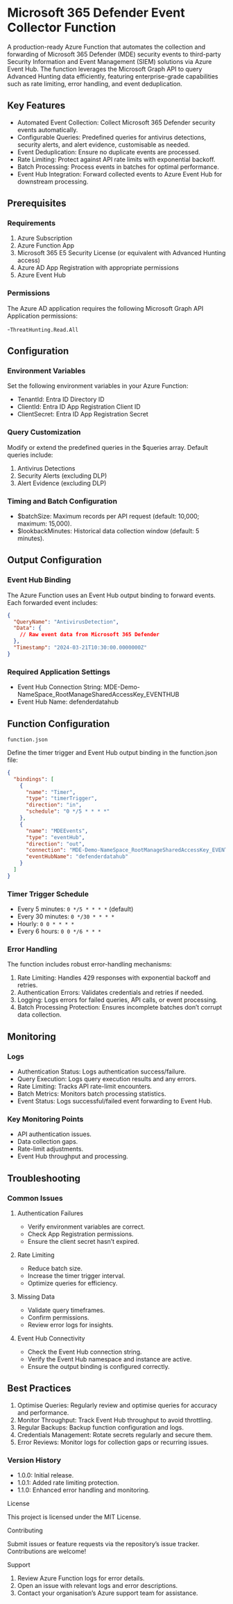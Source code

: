 # Microsoft 365 Defender Event Collector Function

A production-ready Azure Function that automates the collection and forwarding of Microsoft 365 Defender (MDE) security events to third-party Security Information and Event Management (SIEM) solutions via Azure Event Hub. The function leverages the Microsoft Graph API to query Advanced Hunting data efficiently, featuring enterprise-grade capabilities such as rate limiting, error handling, and event deduplication.

## Key Features

- Automated Event Collection: Collect Microsoft 365 Defender security events automatically.
- Configurable Queries: Predefined queries for antivirus detections, security alerts, and alert evidence, customisable as needed.
- Event Deduplication: Ensure no duplicate events are processed.
- Rate Limiting: Protect against API rate limits with exponential backoff.
- Batch Processing: Process events in batches for optimal performance.
- Event Hub Integration: Forward collected events to Azure Event Hub for downstream processing.

## Prerequisites

### Requirements

1. Azure Subscription
2. Azure Function App
3. Microsoft 365 E5 Security License (or equivalent with Advanced Hunting access)
4. Azure AD App Registration with appropriate permissions
5. Azure Event Hub

### Permissions

The Azure AD application requires the following Microsoft Graph API Application permissions:

-`ThreatHunting.Read.All`

## Configuration

### Environment Variables

Set the following environment variables in your Azure Function:

- TenantId: Entra ID Directory ID
- ClientId: Entra ID App Registration Client ID
- ClientSecret: Entra ID App Registration Secret

### Query Customization

Modify or extend the predefined queries in the $queries array. Default queries include:

1. Antivirus Detections
2. Security Alerts (excluding DLP)
3. Alert Evidence (excluding DLP)

### Timing and Batch Configuration

- $batchSize: Maximum records per API request (default: 10,000; maximum: 15,000).
- $lookbackMinutes: Historical data collection window (default: 5 minutes).

## Output Configuration

### Event Hub Binding

The Azure Function uses an Event Hub output binding to forward events. Each forwarded event includes:

```JSON
{
  "QueryName": "AntivirusDetection",
  "Data": {
    // Raw event data from Microsoft 365 Defender
  },
  "Timestamp": "2024-03-21T10:30:00.0000000Z"
}
```

### Required Application Settings

- Event Hub Connection String: MDE-Demo-NameSpace_RootManageSharedAccessKey_EVENTHUB
- Event Hub Name: defenderdatahub

## Function Configuration

`function.json`

Define the timer trigger and Event Hub output binding in the function.json file:

```JSON
{
  "bindings": [
    {
      "name": "Timer",
      "type": "timerTrigger",
      "direction": "in",
      "schedule": "0 */5 * * * *"
    },
    {
      "name": "MDEEvents",
      "type": "eventHub",
      "direction": "out",
      "connection": "MDE-Demo-NameSpace_RootManageSharedAccessKey_EVENTHUB",
      "eventHubName": "defenderdatahub"
    }
  ]
}
```

### Timer Trigger Schedule

- Every 5 minutes: `0 */5 * * * *` (default)
- Every 30 minutes: `0 */30 * * * *`
- Hourly: `0 0 * * * *`
- Every 6 hours: `0 0 */6 * * *`

### Error Handling

The function includes robust error-handling mechanisms:

1. Rate Limiting: Handles 429 responses with exponential backoff and retries.
2. Authentication Errors: Validates credentials and retries if needed.
3. Logging: Logs errors for failed queries, API calls, or event processing.
4. Batch Processing Protection: Ensures incomplete batches don’t corrupt data collection.

## Monitoring

### Logs

- Authentication Status: Logs authentication success/failure.
- Query Execution: Logs query execution results and any errors.
- Rate Limiting: Tracks API rate-limit encounters.
- Batch Metrics: Monitors batch processing statistics.
- Event Status: Logs successful/failed event forwarding to Event Hub.

### Key Monitoring Points

- API authentication issues.
- Data collection gaps.
- Rate-limit adjustments.
- Event Hub throughput and processing.

## Troubleshooting

### Common Issues

1. Authentication Failures
   - Verify environment variables are correct.
   - Check App Registration permissions.
   - Ensure the client secret hasn’t expired.

2. Rate Limiting
   - Reduce batch size.
   - Increase the timer trigger interval.
   - Optimize queries for efficiency.

3. Missing Data
   - Validate query timeframes.
   - Confirm permissions.
   - Review error logs for insights.

4. Event Hub Connectivity
   - Check the Event Hub connection string.
   - Verify the Event Hub namespace and instance are active.
   - Ensure the output binding is configured correctly.

## Best Practices

1. Optimise Queries: Regularly review and optimise queries for accuracy and performance.
2. Monitor Throughput: Track Event Hub throughput to avoid throttling.
3. Regular Backups: Backup function configuration and logs.
4. Credentials Management: Rotate secrets regularly and secure them.
5. Error Reviews: Monitor logs for collection gaps or recurring issues.

### Version History

- 1.0.0: Initial release.
- 1.0.1: Added rate limiting protection.
- 1.1.0: Enhanced error handling and monitoring.

License

This project is licensed under the MIT License.

Contributing

Submit issues or feature requests via the repository’s issue tracker. Contributions are welcome!

Support

1. Review Azure Function logs for error details.
2. Open an issue with relevant logs and error descriptions.
3. Contact your organisation’s Azure support team for assistance.
